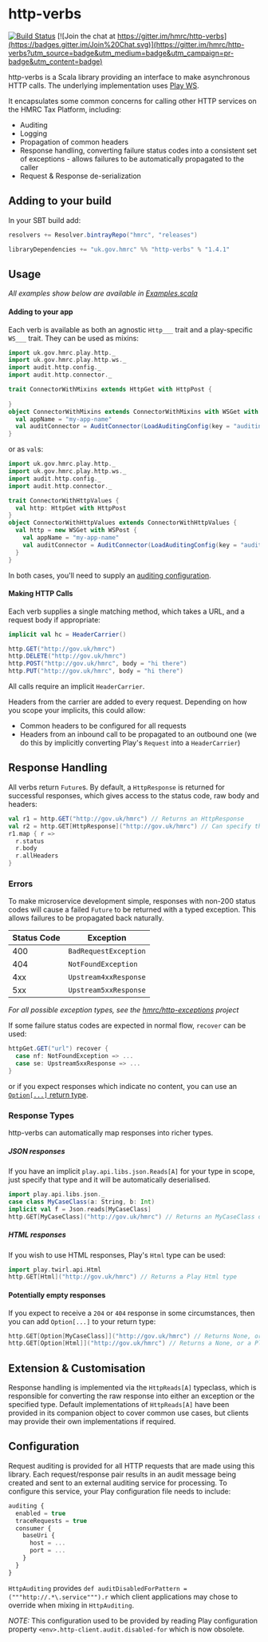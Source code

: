 http-verbs
==========

[![Build Status](https://travis-ci.org/hmrc/http-verbs.svg)](https://travis-ci.org/hmrc/http-verbs) [![Join the chat at https://gitter.im/hmrc/http-verbs](https://badges.gitter.im/Join%20Chat.svg)](https://gitter.im/hmrc/http-verbs?utm_source=badge&utm_medium=badge&utm_campaign=pr-badge&utm_content=badge)

http-verbs is a Scala library providing an interface to make asynchronous HTTP calls.  The underlying implementation uses [Play WS](https://www.playframework.com/documentation/latest/ScalaWS).

It encapsulates some common concerns for calling other HTTP services on the HMRC Tax Platform, including:

* Auditing
* Logging
* Propagation of common headers
* Response handling, converting failure status codes into a consistent set of exceptions - allows failures to be automatically propagated to the caller
* Request & Response de-serialization

## Adding to your build

In your SBT build add:

```scala
resolvers += Resolver.bintrayRepo("hmrc", "releases")

libraryDependencies += "uk.gov.hmrc" %% "http-verbs" % "1.4.1"
```

## Usage

_All examples show below are available in [Examples.scala](src/test/scala/uk/gov/hmrc/play/Examples.scala)_

#### Adding to your app

Each verb is available as both an agnostic `Http___` trait and a play-specific `WS___` trait. They can be used as mixins:

```scala
import uk.gov.hmrc.play.http._
import uk.gov.hmrc.play.http.ws._
import audit.http.config._
import audit.http.connector._

trait ConnectorWithMixins extends HttpGet with HttpPost {
  
}
object ConnectorWithMixins extends ConnectorWithMixins with WSGet with WSPost {
  val appName = "my-app-name"
  val auditConnector = AuditConnector(LoadAuditingConfig(key = "auditing"))
}
```

or as `val`s:

```scala
import uk.gov.hmrc.play.http._
import uk.gov.hmrc.play.http.ws._
import audit.http.config._
import audit.http.connector._

trait ConnectorWithHttpValues {
  val http: HttpGet with HttpPost
}
object ConnectorWithHttpValues extends ConnectorWithHttpValues {
  val http = new WSGet with WSPost {
    val appName = "my-app-name"
    val auditConnector = AuditConnector(LoadAuditingConfig(key = "auditing"))
  }
}
```

In both cases, you'll need to supply an [auditing configuration](#configuration). 

#### Making HTTP Calls

Each verb supplies a single matching method, which takes a URL, and a request body if appropriate:

```scala
implicit val hc = HeaderCarrier()

http.GET("http://gov.uk/hmrc")
http.DELETE("http://gov.uk/hmrc")
http.POST("http://gov.uk/hmrc", body = "hi there")
http.PUT("http://gov.uk/hmrc", body = "hi there")
```

All calls require an implicit `HeaderCarrier`. 

Headers from the carrier are added to every request. Depending on how you scope your implicits, this could allow:

* Common headers to be configured for all requests
* Headers from an inbound call to be propagated to an outbound one (we do this by implicitly converting Play's `Request` into a `HeaderCarrier`)

## Response Handling

All verbs return `Future`s. By default, a `HttpResponse` is returned for successful responses, which gives access to the status code, raw body and headers:

```scala
val r1 = http.GET("http://gov.uk/hmrc") // Returns an HttpResponse
val r2 = http.GET[HttpResponse]("http://gov.uk/hmrc") // Can specify this explicitly
r1.map { r =>
  r.status
  r.body
  r.allHeaders
}
```

### Errors

To make microservice development simple, responses with non-200 status codes will cause a failed `Future` to be returned with a typed exception. This allows failures to be propagated back naturally. 

Status Code   | Exception
------------- | -------------
400           | `BadRequestException`
404           | `NotFoundException`
4xx           | `Upstream4xxResponse`
5xx           | `Upstream5xxResponse`

_For all possible exception types, see the [hmrc/http-exceptions](https://github.com/hmrc/http-exceptions) project_

If some failure status codes are expected in normal flow, `recover` can be used: 

```scala
httpGet.GET("url") recover {
  case nf: NotFoundException => ...
  case se: Upstream5xxResponse => ...
}
```

or if you expect responses which indicate no content, you can use an [`Option[...]` return type](#potentially-empty-responses).

### Response Types

http-verbs can automatically map responses into richer types.

##### JSON responses
If you have an implicit `play.api.libs.json.Reads[A]` for your type in scope, just specify that type and it will be automatically deserialised.

```scala
import play.api.libs.json._
case class MyCaseClass(a: String, b: Int)
implicit val f = Json.reads[MyCaseClass]
http.GET[MyCaseClass]("http://gov.uk/hmrc") // Returns an MyCaseClass de-serialised from JSON
```

##### HTML responses
If you wish to use HTML responses, Play's `Html` type can be used:

```scala                                      
import play.twirl.api.Html
http.GET[Html]("http://gov.uk/hmrc") // Returns a Play Html type
```

#### Potentially empty responses
If you expect to receive a `204` or `404` response in some circumstances, then you can add `Option[...]` to your return type:

```scala
http.GET[Option[MyCaseClass]]("http://gov.uk/hmrc") // Returns None, or Some[MyCaseClass] de-serialised from JSON
http.GET[Option[Html]]("http://gov.uk/hmrc") // Returns a None, or a Play Html type
```

<!--- TODO: How to influence which implicit is used - mixin vs import vs directly by type --->

<!--- TODO: Talk about special methods POSTString, POSTForm etc. --->

## Extension & Customisation
Response handling is implemented via the `HttpReads[A]` typeclass, which is responsible for converting the raw response into either an exception or the specified type. Default implementations of `HttpReads[A]` have been provided in its companion object to cover common use cases, but clients may provide their own implementations if required. 

## Configuration

Request auditing is provided for all HTTP requests that are made using this library. Each request/response pair results in an audit message being created and sent to an external auditing service for processing.  To configure this service, your Play configuration file needs to include:

```javascript
auditing {
  enabled = true
  traceRequests = true
  consumer {
    baseUri {
      host = ...
      port = ...
    }
  }
}
```

```HttpAuditing``` provides ```def auditDisabledForPattern = ("""http://.*\.service""").r``` which client applications may chose to override when mixing in ```HttpAuditing```.

_NOTE:_ This configuration used to be provided by reading Play configuration property ```<env>.http-client.audit.disabled-for``` which is now obsolete.


